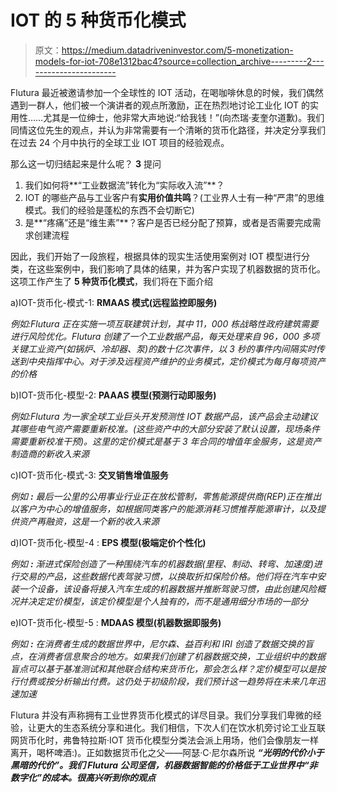 # IOT 的 5 种货币化模式

> 原文：<https://medium.datadriveninvestor.com/5-monetization-models-for-iot-708e1312bac4?source=collection_archive---------2----------------------->

Flutura 最近被邀请参加一个全球性的 IOT 活动，在喝咖啡休息的时候，我们偶然遇到一群人，他们被一个演讲者的观点所激励，正在热烈地讨论工业化 IOT 的实用性……尤其是一位绅士，他非常大声地说:“给我钱！”(向杰瑞·麦奎尔道歉)。我们同情这位先生的观点，并认为非常需要有一个清晰的货币化路径，并决定分享我们在过去 24 个月中执行的全球工业 IOT 项目的经验观点。

那么这一切归结起来是什么呢？ **3** 提问

1.  我们如何将**“工业数据流”转化为“实际收入流”**？
2.  IOT 的哪些产品与工业客户有**实用价值共鸣**？(工业界人士有一种“严肃”的思维模式。我们的经验是蓬松的东西不会切断它)
3.  是**“疼痛”还是“维生素”**？客户是否已经分配了预算，或者是否需要完成需求创建流程

因此，我们开始了一段旅程，根据具体的现实生活使用案例对 IOT 模型进行分类，在这些案例中，我们影响了具体的结果，并为客户实现了机器数据的货币化。这项工作产生了 **5 种货币化模式**，我们将在下面介绍

a)IOT-货币化-模式-1: **RMAAS 模式(远程监控即服务)**

*例如:Flutura 正在实施一项互联建筑计划，其中 11，000 栋战略性政府建筑需要进行风险优化。Flutura 创建了一个工业数据产品，每天处理来自 96，000 多项关键工业资产(如锅炉、冷却器、泵)的数十亿次事件，以 3 秒的事件内间隔实时传送到中央指挥中心。对于涉及远程资产维护的业务模式，定价模式为每月每项资产的价格*

b)IOT-货币化-模型-2: **PAAAS 模型(预测行动即服务)**

*例如:Flutura 为一家全球工业巨头开发预测性 IOT 数据产品，该产品会主动建议其哪些电气资产需要重新校准。(这些资产中的大部分安装了默认设置，现场条件需要重新校准干预)。这里的定价模式是基于 3 年合同的增值年金服务，这是资产制造商的新收入来源*

c)IOT-货币化-模式-3: **交叉销售增值服务**

*例如* ***:*** *最后一公里的公用事业行业正在放松管制，零售能源提供商(REP)正在推出以客户为中心的增值服务，如根据同类客户的能源消耗习惯推荐能源审计，以及提供资产再融资，这是一个新的收入来源*

d)IOT-货币化-模型-4 : **EPS 模型(极端定价个性化)**

*例如* ***:*** *渐进式保险创造了一种围绕汽车的机器数据(里程、制动、转弯、加速度)进行交易的产品，这些数据代表驾驶习惯，以换取折扣保险价格。他们将在汽车中安装一个设备，该设备将接入汽车生成的机器数据并推断驾驶习惯，由此创建风险概况并决定定价模型，该定价模型是个人独有的，而不是通用细分市场的一部分*

e)IOT-货币化-模型-5 : **MDAAS 模型(机器数据即服务)**

*例如* ***:*** *在消费者生成的数据世界中，尼尔森、益百利和 IRI 创造了数据交换的盲点，在消费者信息聚合的地方。如果我们创建了机器数据交换，工业组织中的数据盲点可以基于基准测试和其他联合结构来货币化，那会怎么样？定价模型可以是按行付费或按分析输出付费。这仍处于初级阶段，我们预计这一趋势将在未来几年迅速加速*

Flutura 并没有声称拥有工业世界货币化模式的详尽目录。我们分享我们卑微的经验，让更大的生态系统分享和进化。我们相信，下次人们在饮水机旁讨论工业互联网货币化时，弗鲁特拉斯·IOT 货币化模型分类法会派上用场，他们会像朋友一样离开，喝杯啤酒:)。正如数据货币化之父——阿瑟·C·尼尔森所说 ***“光明的代价小于黑暗的代价”。我们 Flutura 公司坚信，机器数据智能的价格低于工业世界中“非数字化”的成本。很高兴听到你的观点***